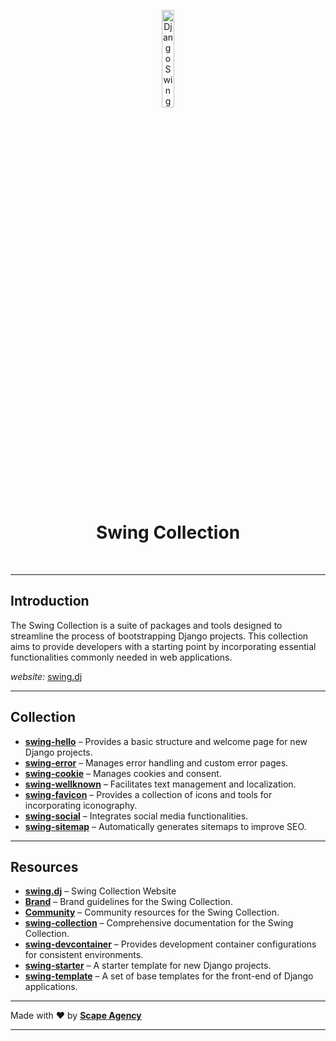 <p align="center">
    <img src="https://github.com/swing-collection/swing.dj/blob/85830584264bca52c02e1f0dcfa3648f84783805/res/swing-logo.png" width="20%" height="20%" alt="Django Swing Logo">
</p>
<h1 align='center' style='border-bottom: none;'>Swing Collection</h1>
<br/>

---

## Introduction

The Swing Collection is a suite of packages and tools designed to streamline the process of bootstrapping Django projects. This collection aims to provide developers with a starting point by incorporating essential functionalities commonly needed in web applications.

_website:_ [swing.dj](https://www.swing.dj)

---

## Collection

- **[swing-hello](https://github.com/swing-collection/swing-hello)** – Provides a basic structure and welcome page for new Django projects.
- **[swing-error](https://github.com/swing-collection/swing-error)** – Manages error handling and custom error pages.
- **[swing-cookie](https://github.com/swing-collection/swing-cookie)** – Manages cookies and consent.
- **[swing-wellknown](https://github.com/swing-collection/swing-wellknown)** – Facilitates text management and localization.
- **[swing-favicon](https://github.com/swing-collection/swing-favicon)** – Provides a collection of icons and tools for incorporating iconography.
- **[swing-social](https://github.com/swing-collection/swing-social)** – Integrates social media functionalities.
- **[swing-sitemap](https://github.com/swing-collection/swing-sitemap)** – Automatically generates sitemaps to improve SEO.

---

## Resources

- **[swing.dj](https://github.com/swing-collection/swing.dj)** – Swing Collection Website
- **[Brand](https://github.com/swing-collection/brand)** – Brand guidelines for the Swing Collection.
- **[Community](https://github.com/swing-collection/brand)** – Community resources for the Swing Collection.
- **[swing-collection](https://github.com/swing-collection/swing-collection)** – Comprehensive documentation for the Swing Collection.
- **[swing-devcontainer](https://github.com/swing-collection/swing-devcontainer)** – Provides development container configurations for consistent environments.
- **[swing-starter](https://github.com/swing-collection/swing-starter)** – A starter template for new Django projects.
- **[swing-template](https://github.com/swing-collection/swing-template)** – A set of base templates for the front-end of Django applications.

---

Made with ❤️ by **[Scape Agency](https://www.scape.agency)**

---
